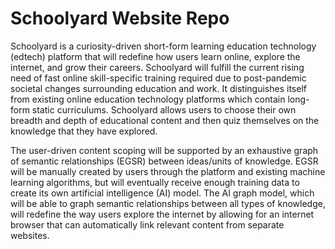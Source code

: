 # Schoolyard Website Repo
Schoolyard is a curiosity-driven short-form learning education technology (edtech) platform that will redefine how users learn online, explore the internet, and grow their careers. Schoolyard will fulfill the current rising need of fast online skill-specific training required due to post-pandemic societal changes surrounding education and work. It distinguishes itself from existing online education technology platforms which contain long-form static curriculums. Schoolyard allows users to choose their own breadth and depth of educational content and then quiz themselves on the knowledge that they have explored. 

The user-driven content scoping will be supported by an exhaustive graph of semantic relationships (EGSR) between ideas/units of knowledge. EGSR will be manually created by users through the platform and existing machine learning algorithms, but will eventually receive enough training data to create its own artificial intelligence (AI) model. The AI graph model, which will be able to graph semantic relationships between all types of knowledge, will redefine the way users explore the internet by allowing for an internet browser that can automatically link relevant content from separate websites.

